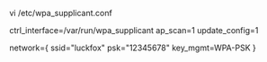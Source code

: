 


vi /etc/wpa_supplicant.conf

ctrl_interface=/var/run/wpa_supplicant
ap_scan=1
update_config=1

network={
        ssid="luckfox"
        psk="12345678"
        key_mgmt=WPA-PSK
}
